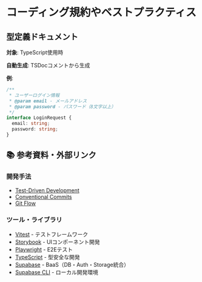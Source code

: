 # コーディング規約やベストプラクティス

## 型定義ドキュメント
**対象**: TypeScript使用時

**自動生成**: TSDocコメントから生成

**例**:
```typescript
/**
 * ユーザーログイン情報
 * @param email - メールアドレス
 * @param password - パスワード（8文字以上）
 */
interface LoginRequest {
  email: string;
  password: string;
}
```


## 📚 参考資料・外部リンク

### 開発手法
- [Test-Driven Development](https://martinfowler.com/bliki/TestDrivenDevelopment.html)
- [Conventional Commits](https://www.conventionalcommits.org/)
- [Git Flow](https://nvie.com/posts/a-successful-git-branching-model/)

### ツール・ライブラリ
- [Vitest](https://vitest.dev/) - テストフレームワーク
- [Storybook](https://storybook.js.org/) - UIコンポーネント開発
- [Playwright](https://playwright.dev/) - E2Eテスト
- [TypeScript](https://www.typescriptlang.org/) - 型安全な開発
- [Supabase](https://supabase.com/) - BaaS（DB・Auth・Storage統合）
- [Supabase CLI](https://supabase.com/docs/guides/cli) - ローカル開発環境